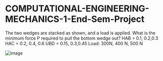 # COMPUTATIONAL-ENGINEERING-MECHANICS-1-End-Sem-Project

The two wedges are stacked as shown, and a load is applied. What is the minimum force P required to pull the bottom wedge out?
HAB = 0.1, 0.2,0.3
HAC = 0.2, 0.4, 0.6
UBD = 0.15, 0.3,0.45
Load: 300N, 400 N, 500 N

![image](https://github.com/Siddhartha80/COMPUTATIONAL-ENGINEERING-MECHANICS-1-End-Sem-Project/assets/133953774/dc858bfc-7952-4c96-8c81-d91ed616da21)
